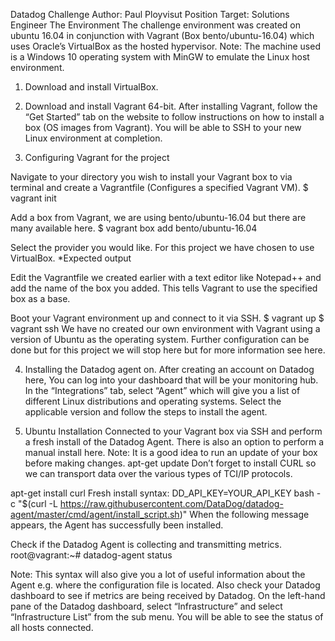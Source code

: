 Datadog Challenge
Author: Paul Ployvisut
Position Target: Solutions Engineer
The Environment
The challenge environment was created on ubuntu 16.04 in conjunction with Vagrant (Box bento/ubuntu-16.04) which uses Oracle’s VirtualBox as the hosted hypervisor.
Note: The machine used is a Windows 10 operating system with MinGW to emulate the Linux host environment. 
1.	Download and install VirtualBox.

2.	 Download and install Vagrant 64-bit.
After installing Vagrant, follow the “Get Started” tab on the website to follow instructions on how to install a box (OS images from Vagrant). You will be able to SSH to your new Linux environment at completion.
3.	Configuring Vagrant for the project

Navigate to your directory you wish to install your Vagrant box to via terminal and create a Vagrantfile (Configures a specified Vagrant VM).
$ vagrant init

Add a box from Vagrant, we are using bento/ubuntu-16.04 but there are many available here. 
$ vagrant box add bento/ubuntu-16.04

Select the provider you would like. For this project we have chosen to use VirtualBox.
*Expected output
 

Edit the Vagrantfile we created earlier with a text editor like Notepad++ and add the name of the box you added. This tells Vagrant to use the specified box as a base.
 

Boot your Vagrant environment up and connect to it via SSH.
$ vagrant up
$ vagrant ssh
We have no created our own environment with Vagrant using a version of Ubuntu as the operating system. Further configuration can be done but for this project we will stop here but for more information see here.

4.	Installing the Datadog agent on.
After creating an account on Datadog here, You can log into your dashboard that will be your monitoring hub. 
In the “Integrations” tab, select “Agent” which will give you a list of different Linux distributions and operating systems. Select the applicable version and follow the steps to install the agent.

 
5.	Ubuntu Installation
Connected to your Vagrant box via SSH and perform a fresh install of the Datadog Agent. There is also an option to perform a manual install here.
Note: It is a good idea to run an update of your box before making changes.
 apt-get update
Don’t forget to install CURL so we can transport data over the various types of TCI/IP protocols.

apt-get install curl
Fresh install syntax:
DD_API_KEY=YOUR_API_KEY bash -c "$(curl -L https://raw.githubusercontent.com/DataDog/datadog-agent/master/cmd/agent/install_script.sh)"
When the following message appears, the Agent has successfully been installed.
  
Check if the Datadog Agent is collecting and transmitting metrics.
root@vagrant:~# datadog-agent status

 Note: This syntax will also give you a lot of useful information about the Agent e.g. where the configuration file is located. 
Also check your Datadog dashboard to see if metrics are being received by Datadog. 
On the left-hand pane of the Datadog dashboard, select “Infrastructure” and select “Infrastructure List” from the sub menu. You will be able to see the status of all hosts connected. 

 

